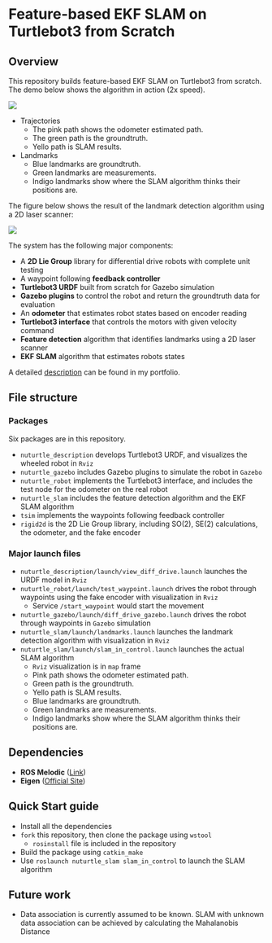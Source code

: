 # Feature-based EKF SLAM on Turtlebot3 from Scratch

## Overview

This repository builds feature-based EKF SLAM on Turtlebot3 from scratch. The demo below shows the algorithm in action (2x speed).

![](https://github.com/shangzhouye/EKF-SLAM-on-Turtlebot3/blob/public/figures/slam_in_control.gif?raw=true)

- Trajectories
  - The pink path shows the odometer estimated path.
  - The green path is the groundtruth.
  - Yello path is SLAM results.
- Landmarks
  - Blue landmarks are groundtruth.
  - Green landmarks are measurements.
  - Indigo landmarks show where the SLAM algorithm thinks their positions are.

The figure below shows the result of the landmark detection algorithm using a 2D laser scanner:

![](https://github.com/shangzhouye/EKF-SLAM-on-Turtlebot3/blob/public/figures/landmark_detection.gif?raw=true)

The system has the following major components:

- A **2D Lie Group** library for differential drive robots with complete unit testing
- A waypoint following **feedback controller**
- **Turtlebot3 URDF** built from scratch for Gazebo simulation
- **Gazebo plugins** to control the robot and return the groundtruth data for evaluation
- An **odometer** that estimates robot states based on encoder reading
- **Turtlebot3 interface** that controls the motors with given velocity command
- **Feature detection** algorithm that identifies landmarks using a 2D laser scanner
- **EKF SLAM** algorithm that estimates robots states

A detailed [description](https://shangzhouye.tech/project/ekf_slam/) can be found in my portfolio.

## File structure

### Packages

Six packages are in this repository.

- `nuturtle_description` develops Turtlebot3 URDF, and visualizes the wheeled robot in `Rviz`
- `nuturtle_gazebo` includes Gazebo plugins to simulate the robot in `Gazebo`
- `nuturtle_robot` implements the Turtlebot3 interface, and includes the test node for the odometer on the real robot
- `nuturtle_slam` includes the feature detection algorithm and the EKF SLAM algorithm
- `tsim` implements the waypoints following feedback controller
- `rigid2d` is the 2D Lie Group library, including SO(2), SE(2) calculations, the odometer, and the fake encoder

### Major launch files

- `nuturtle_description/launch/view_diff_drive.launch` launches the URDF model in `Rviz`
- `nuturtle_robot/launch/test_waypoint.launch` drives the robot through waypoints using the fake encoder with visualization in `Rviz`
  - Service `/start_waypoint` would start the movement
- `nuturtle_gazebo/launch/diff_drive_gazebo.launch` drives the robot through waypoints in `Gazebo` simulation
- `nuturtle_slam/launch/landmarks.launch` launches the landmark detection algorithm with visualization in `Rviz`
- `nuturtle_slam/launch/slam_in_control.launch` launches the actual SLAM algorithm
    - `Rviz` visualization is in `map` frame
    - Pink path shows the odometer estimated path.
    - Green path is the groundtruth.
    - Yello path is SLAM results.
    - Blue landmarks are groundtruth.
    - Green landmarks are measurements.
    - Indigo landmarks show where the SLAM algorithm thinks their positions are.

## Dependencies

- **ROS Melodic** ([Link](http://wiki.ros.org/melodic/Installation/Ubuntu))
- **Eigen** ([Official Site](http://eigen.tuxfamily.org/))

## Quick Start guide

- Install all the dependencies
- `fork` this repository, then clone the package using `wstool`
  - `rosinstall` file is included in the repository
- Build the package using `catkin_make`
- Use `roslaunch nuturtle_slam slam_in_control` to launch the SLAM algorithm

## Future work

- Data association is currently assumed to be known. SLAM with unknown data association can be achieved by calculating the Mahalanobis Distance